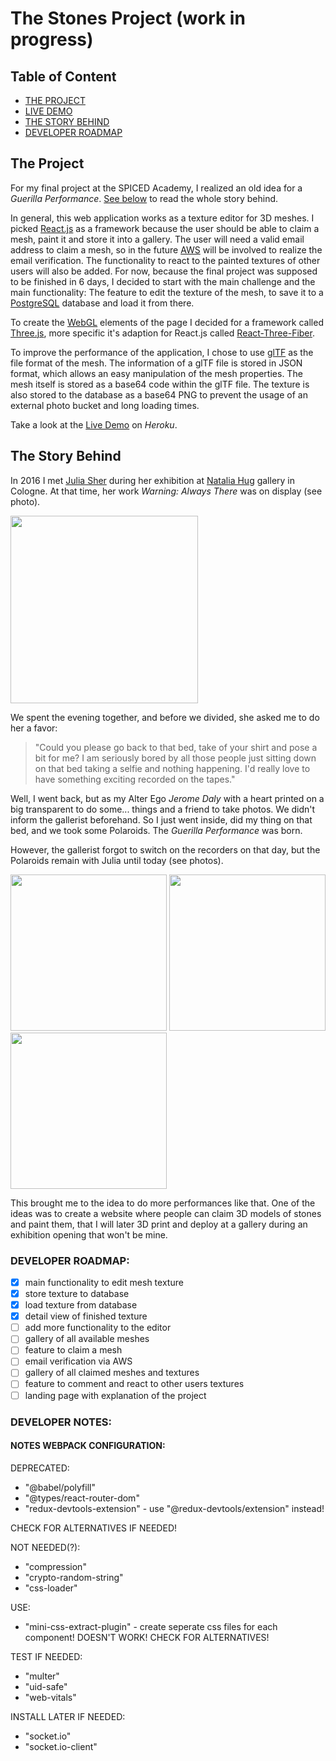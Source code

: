 # The Stones Project (work in progress)

## Table of Content

-   [THE PROJECT](#the-project)
-   [LIVE DEMO](#live-demo)
-   [THE STORY BEHIND](#the-story-behind)
-   [DEVELOPER ROADMAP](#developer-roadmap)

## The Project <a name="the-project"></a>

For my final project at the SPICED Academy, I realized an old idea for a _Guerilla Performance_. [See below](#the-story-behind) to read the whole story behind.

In general, this web application works as a texture editor for 3D meshes. I picked [React.js](https://reactjs.org/) as a framework because the user should be able to claim a mesh, paint it and store it into a gallery. The user will need a valid email address to claim a mesh, so in the future [AWS](https://aws.amazon.com/) will be involved to realize the email verification. The functionality to react to the painted textures of other users will also be added.
For now, because the final project was supposed to be finished in 6 days, I decided to start with the main challenge and the main functionality: The feature to edit the texture of the mesh, to save it to a [PostgreSQL](https://www.postgresql.org/) database and load it from there.

To create the [WebGL](https://en.wikipedia.org/wiki/WebGL) elements of the page I decided for a framework called [Three.js](https://threejs.org/), more specific it's adaption for React.js called [React-Three-Fiber](https://github.com/pmndrs/react-three-fiber).

To improve the performance of the application, I chose to use [glTF](https://en.wikipedia.org/wiki/GlTF) as the file format of the mesh. The information of a glTF file is stored in JSON format, which allows an easy manipulation of the mesh properties. The mesh itself is stored as a base64 code within the glTF file. The texture is also stored to the database as a base64 PNG to prevent the usage of an external photo bucket and long loading times.

Take a look at the [Live Demo](http://stones-project.herokuapp.com/) on _Heroku_. <a name="live-demo"></a>

## The Story Behind <a name="the-story-behind"></a>

In 2016 I met [Julia Sher](https://de.wikipedia.org/wiki/Julia_Scher) during her exhibition at [Natalia Hug](https://nataliahug.com/) gallery in Cologne. At that time, her work _Warning: Always There_ was on display (see photo).

<img src="https://64.media.tumblr.com/b22aa2bda21a622f8137eb21cdaa168e/tumblr_o2kbdkcx8q1s7hj73o1_1280.jpg" width="300"/>

We spent the evening together, and before we divided, she asked me to do her a favor:

> "Could you please go back to that bed, take of your shirt and pose a bit for me? I am seriously bored by all those people just sitting down on that bed taking a selfie and nothing happening. I'd really love to have something exciting recorded on the tapes."

Well, I went back, but as my Alter Ego _Jerome Daly_ with a heart printed on a big transparent to do some... things and a friend to take photos. We didn't inform the gallerist beforehand. So I just went inside, did my thing on that bed, and we took some Polaroids. The _Guerilla Performance_ was born.

However, the gallerist forgot to switch on the recorders on that day, but the Polaroids remain with Julia until today (see photos).

<img src="https://64.media.tumblr.com/39d3a909ecb363678ffdb826d92abd50/tumblr_o2v8holdFz1s7hj73o1_640.jpg" width="250"> <img src="https://64.media.tumblr.com/0b758ba6a5c60ad7e58220cd42d6db59/tumblr_o2v8holdFz1s7hj73o2_640.jpg" width="250"> <img src="https://64.media.tumblr.com/de2929ca54b78f398bf012b6d026690a/tumblr_o2v8holdFz1s7hj73o3_640.jpg" width="250">

This brought me to the idea to do more performances like that. One of the ideas was to create a website where people can claim 3D models of stones and paint them, that I will later 3D print and deploy at a gallery during an exhibition opening that won't be mine.

### DEVELOPER ROADMAP: <a name="#developer-roadmap"></a>

-   [x] main functionality to edit mesh texture
-   [x] store texture to database
-   [x] load texture from database
-   [x] detail view of finished texture
-   [ ] add more functionality to the editor
-   [ ] gallery of all available meshes
-   [ ] feature to claim a mesh
-   [ ] email verification via AWS
-   [ ] gallery of all claimed meshes and textures
-   [ ] feature to comment and react to other users textures
-   [ ] landing page with explanation of the project

### DEVELOPER NOTES:

#### NOTES WEBPACK CONFIGURATION:

DEPRECATED:

-   "@babel/polyfill"
-   "@types/react-router-dom"
-   "redux-devtools-extension" - use "@redux-devtools/extension" instead!

CHECK FOR ALTERNATIVES IF NEEDED!

NOT NEEDED(?):

-   "compression"
-   "crypto-random-string"
-   "css-loader"

USE:

-   "mini-css-extract-plugin" - create seperate css files for each component! DOESN'T WORK! CHECK FOR ALTERNATIVES!

TEST IF NEEDED:

-   "multer"
-   "uid-safe"
-   "web-vitals"

INSTALL LATER IF NEEDED:

-   "socket.io"
-   "socket.io-client"
